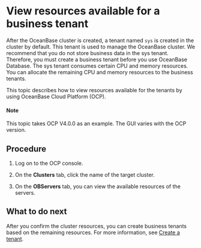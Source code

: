 # View resources available for a business tenant

After the OceanBase cluster is created, a tenant named `sys` is created in the cluster by default. This tenant is used to manage the OceanBase cluster. We recommend that you do not store business data in the sys tenant. Therefore, you must create a business tenant before you use OceanBase Database. The sys tenant consumes certain CPU and memory resources. You can allocate the remaining CPU and memory resources to the business tenants.

This topic describes how to view resources available for the tenants by using OceanBase Cloud Platform (OCP).

  <main id="notice" type='explain'>
    <h4>Note</h4>
    <p>This topic takes OCP V4.0.0 as an example. The GUI varies with the OCP version. </p>
  </main>

## Procedure

1. Log on to the OCP console.

2. On the **Clusters** tab, click the name of the target cluster.

   <!-- ![1](https://obbusiness-private.oss-cn-shanghai.aliyuncs.com/doc/img/observer-enterprise/V4.0.0/4.deploy-the-oceanbase-database/OCP/9%E9%9B%86%E7%BE%A4%E5%88%97%E8%A1%A8.png) -->

3. On the **OBServers** tab, you can view the available resources of the servers.

   <!-- ![2](https://obbusiness-private.oss-cn-shanghai.aliyuncs.com/doc/img/observer-enterprise/V4.0.0/4.deploy-the-oceanbase-database/OCP/10observer%E5%88%97%E8%A1%A8.png) -->

## What to do next

After you confirm the cluster resources, you can create business tenants based on the remaining resources. For more information, see [Create a tenant](2.create-a-tenant-graphical.md).
